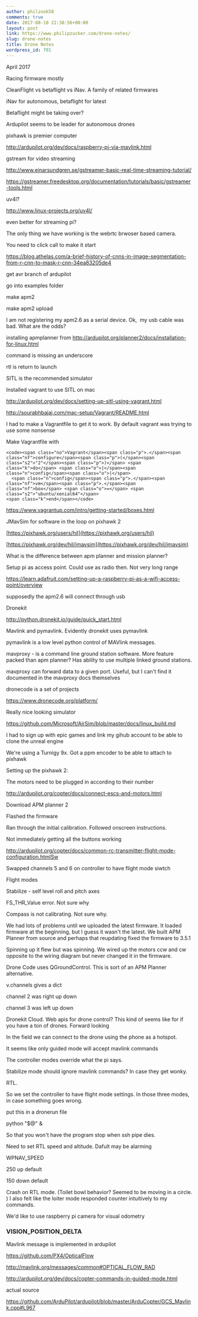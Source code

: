 ```yaml
---
author: philzook58
comments: true
date: 2017-08-10 22:38:56+00:00
layout: post
link: https://www.philipzucker.com/drone-notes/
slug: drone-notes
title: Drone Notes
wordpress_id: 701
---
```


April 2017

Racing firmware mostly

CleanFlight vs betaflight vs iNav. A family of related firmwares

iNav for autonomous, betaflight for latest

Betaflight might be taking over?





Ardupilot seems to be leader for autonomous drones

pixhawk is premier computer

http://ardupilot.org/dev/docs/raspberry-pi-via-mavlink.html



gstream for video streaming

http://www.einarsundgren.se/gstreamer-basic-real-time-streaming-tutorial/

https://gstreamer.freedesktop.org/documentation/tutorials/basic/gstreamer-tools.html



uv4l?

http://www.linux-projects.org/uv4l/

even better for streaming pi?

The only thing we have working is the webrtc brwoser based camera.

You need to click call to make it start





https://blog.athelas.com/a-brief-history-of-cnns-in-image-segmentation-from-r-cnn-to-mask-r-cnn-34ea83205de4





get avr branch of ardupilot

go into examples folder

make apm2

make apm2 upload

I am not registering my apm2.6 as a serial device. Ok,  my usb cable was bad. What are the odds?

installing apmplanner from http://ardupilot.org/planner2/docs/installation-for-linux.html

command is missing an underscore

rtl is return to launch





SITL is the recommended simulator

Installed vagrant to use SITL on mac

http://ardupilot.org/dev/docs/setting-up-sitl-using-vagrant.html

http://sourabhbajaj.com/mac-setup/Vagrant/README.html

I had to make a Vagrantfile to get it to work. By default vagrant was trying to use some nonsense

Make Vagrantfile with

    
    <code><span class="no">Vagrant</span><span class="p">.</span><span class="nf">configure</span><span class="p">(</span><span class="s2">"2"</span><span class="p">)</span> <span class="k">do</span> <span class="o">|</span><span class="n">config</span><span class="o">|</span>
      <span class="n">config</span><span class="p">.</span><span class="nf">vm</span><span class="p">.</span><span class="nf">box</span> <span class="o">=</span> <span class="s2">"ubuntu/xenial64"</span>
    <span class="k">end</span></code>


https://www.vagrantup.com/intro/getting-started/boxes.html





JMavSim for software in the loop on pixhawk 2

[https://pixhawk.org/users/hil](https://pixhawk.org/users/hil)

[https://pixhawk.org/dev/hil/jmavsim](https://pixhawk.org/dev/hil/jmavsim)





What is the difference between apm planner and mission planner?

Setup pi as access point. Could use as radio then. Not very long range

https://learn.adafruit.com/setting-up-a-raspberry-pi-as-a-wifi-access-point/overview



supposedly the apm2.6 will connect through usb

Dronekit

http://python.dronekit.io/guide/quick_start.html

Mavlink and pymavlink. Evidently dronekit uses pymavlink

pymavlink is a low level python control of MAVlink messages.

mavproxy - is a command line ground station software. More feature packed than apm planner? Has ability to use multiple linked ground stations.

mavproxy can forward data to a given port. Useful, but I can't find it documented in the mavproxy docs themselves



dronecode is a set of projects

https://www.dronecode.org/platform/

Really nice looking simulator

https://github.com/Microsoft/AirSim/blob/master/docs/linux_build.md

I had to sign up with epic games and link my gihub account to be able to clone the unreal engine

We're using a Turnigy 9x. Got a ppm encoder to be able to attach to pixhawk



Setting up the pixhawk 2:

The motors need to be plugged in according to their number

http://ardupilot.org/copter/docs/connect-escs-and-motors.html

Download APM planner 2

Flashed the firmware

Ran through the initial calibration. Followed onscreen instructions.

Not immediately getting all the buttons working

http://ardupilot.org/copter/docs/common-rc-transmitter-flight-mode-configuration.htmlSw

Swapped channels 5 and 6 on controller to have flight mode siwtch

Flight modes

Stabilize - self level roll and pitch axes

FS_THR_Value error. Not sure why

Compass is not calibrating. Not sure why.



We had lots of problems until we uploaded the latest firmware. It loaded firmware at the beginning, but I guess it wasn't the latest. We built APM Planner from source and perhaps that reupdating fixed the firmware to 3.5.1

Spinning up it flew but was spinning. We wired up the motors ccw and cw opposite to the wiring diagram but never changed it in the firmware.



Drone Code uses QGroundControl. This is sort of an APM Planner alternative.

v.channels gives a dict

channel 2 was right up down

channel 3 was left up down



Dronekit Cloud. Web apis for drone control? This kind of seems like for if you have a ton of drones. Forward looking



In the field we can connect to the drone using the phone as a hotspot.



It seems like only guided mode will accept mavlink commands

The controller modes override what the pi says.

Stabilize mode should ignore mavlink commands? In case they get wonky.

RTL.

So we set the controller to have flight mode settings. In those three modes, in case something goes wrong.

put this in a dronerun file


python "$@" &




So that you won't have the program stop when ssh pipe dies.




Need to set RTL speed and altitude. Dafult may be alarming




WPNAV_SPEED




250 up default




150 down default




Crash on RTL mode. (Toilet bowl behavior? Seemed to be moving in a circle. ) I also felt like the loiter mode responded counter intuitively to my commands.




We'd like to use raspberry pi camera for visual odometry


### VISION_POSITION_DELTA


Mavlink message is implemented in ardupilot

https://github.com/PX4/OpticalFlow

http://mavlink.org/messages/common#OPTICAL_FLOW_RAD

http://ardupilot.org/dev/docs/copter-commands-in-guided-mode.html

actual source

https://github.com/ArduPilot/ardupilot/blob/master/ArduCopter/GCS_Mavlink.cpp#L967






